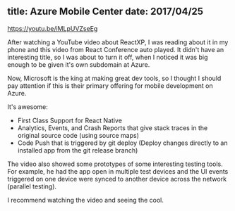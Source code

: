 title: Azure Mobile Center
date: 2017/04/25
---

https://youtu.be/iMLpUVZseEg

After watching a YouTube video about ReactXP, I was reading about it in my phone and this video from React Conference auto played. It didn't have an interesting title, so I was about to turn it off, when I noticed it was big enough to be given it's own subdomain at Azure. 

Now, Microsoft is the king at making great dev tools, so I thought I should pay attention if this is their primary offering for mobile development on Azure.

It's awesome:

- First Class Support for React Native
- Analytics, Events, and Crash Reports that give stack traces in the original source code (using source maps)
- Code Push that is triggered by git deploy (Deploy changes directly to an installed app from the git release branch)

The video also showed some prototypes of some interesting testing tools. For example, he had the app open in multiple test devices and the UI events triggered on one device were synced to another device across the network (parallel testing).

I recommend watching the video and seeing the cool.